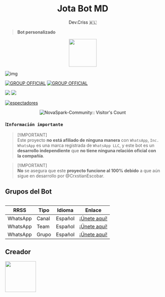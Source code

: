 <h1 align="center">Jota Bot MD</h1>
 <p align="center">Dev.Criss 🇦🇱</p>
</p>

> <b>Bot personalizado</b>
 
<p align="center"> 
<a href="https://github.com/NovaSpark-Community"><img src="http://readme-typing-svg.herokuapp.com?font=mono&size=17&duration=4000&color=F7B11B&center=falso&vCenter=falso&lines=JotaBot-MD;Gracias+por+visitar+este+repositorio.+%F0%9F%92%96" height="90px"></a> 
</p>

![img](https://files.catbox.moe/853hf2.jpg)

[![GROUP OFFICIAL](https://img.shields.io/badge/WhatsApp%20grupo-25D366?style=for-the-badge&logo=whatsapp&logoColor=white)](https://chat.whatsapp.com/GqKwwoV2JJaJDP2SL7SddX) [![GROUP OFFICIAL](https://img.shields.io/badge/WhatsApp%20channel-25D366?style=for-the-badge&logo=whatsapp&logoColor=white)](https://whatsapp.com/channel/0029VaJxgcB0bIdvuOwKTM2Y)

<a href="https://api.whatsapp.com/send/?phone=+51927238856&text=Hola 👋 soporte de Shadow Bot &type=phone_number&app_absent=0" target="blank"><img src="https://img.shields.io/badge/Whatsapp-30302f?style=flat&logo=whatsapp" /></a>
 <a href="http://www.instagram.com/dev.cris_vx" target="blank"><img src="https://img.shields.io/badge/Instagram-30302f?style=flat&logo=instagram" /></a>

<a href="https://github.com/NovaSpark-Community/JotaBot/watchers"><img title="espectadores" src="https://img.shields.io/github/watchers/NovaSpark-Community/JotaBot?label=Espectadores&style=social"></a>
</p>

</p>
<p align="center"><img src="https://profile-counter.glitch.me/{JotaBot}/count.svg" alt="NovaSpark-Community:: Visitor's Count" /></p>

</p>

### **`❕️Información importante`**

> [!IMPORTANT]\
> Este proyecto **no está afiliado de ninguna manera** con `WhatsApp`, `Inc. WhatsApp` es una marca registrada de `WhatsApp LLC`, y este bot es un **desarrollo independiente** que **no tiene ninguna relación oficial con la compañía**.

> [!IMPORTANT]\
> **No** se asegura que este **proyecto funcione al 100% debido** a que aún sigue en desarrollo por @CrxstianEscobar. 

## Grupos del Bot
<table>

| RRSS | Tipo | Idioma | Enlace |
| --- | --- | --- |--- |
| WhatsApp | Canal | Español | [¡Únete aquí!](https://whatsapp.com/channel/0029VauTE8AHltY1muYir31n) |
| WhatsApp | Team | Español | [¡Únete aquí!](https://whatsapp.com/channel/0029Vafxnat8qIzxOjUrwP41) |
| WhatsApp | Grupo | Español | [¡Únete aquí!](https://chat.whatsapp.com/FCS6htvAmlT7nq006lxU4I) |


## Creador
<a href="https://github.com/CrxstianEscobar">
  <img src="https://files.catbox.moe/0110im.png" width="100px"/>
</a>
